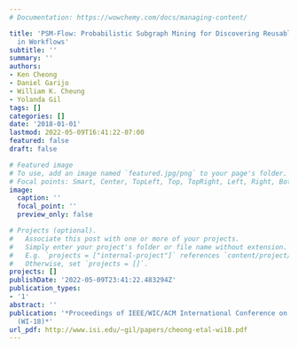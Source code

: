 ```yaml
---
# Documentation: https://wowchemy.com/docs/managing-content/

title: 'PSM-Flow: Probabilistic Subgraph Mining for Discovering Reusable Fragments
  in Workflows'
subtitle: ''
summary: ''
authors:
- Ken Cheong
- Daniel Garijo
- William K. Cheung
- Yolanda Gil
tags: []
categories: []
date: '2018-01-01'
lastmod: 2022-05-09T16:41:22-07:00
featured: false
draft: false

# Featured image
# To use, add an image named `featured.jpg/png` to your page's folder.
# Focal points: Smart, Center, TopLeft, Top, TopRight, Left, Right, BottomLeft, Bottom, BottomRight.
image:
  caption: ''
  focal_point: ''
  preview_only: false

# Projects (optional).
#   Associate this post with one or more of your projects.
#   Simply enter your project's folder or file name without extension.
#   E.g. `projects = ["internal-project"]` references `content/project/deep-learning/index.md`.
#   Otherwise, set `projects = []`.
projects: []
publishDate: '2022-05-09T23:41:22.483294Z'
publication_types:
- '1'
abstract: ''
publication: '*Proceedings of IEEE/WIC/ACM International Conference on Web Intelligence
  (WI-18)*'
url_pdf: http://www.isi.edu/~gil/papers/cheong-etal-wi18.pdf
---
```

